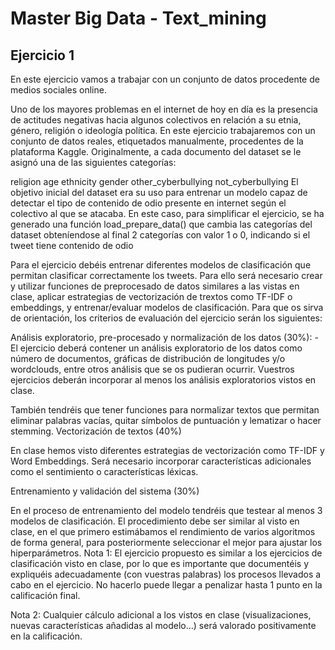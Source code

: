 # Master Big Data - Text_mining
## Ejercicio 1
En este ejercicio vamos a trabajar con un conjunto de datos procedente de medios sociales online.

Uno de los mayores problemas en el internet de hoy en día es la presencia de actitudes negativas hacia algunos colectivos en relación a su etnia, género, religión o ideología política. En este ejercicio trabajaremos con un conjunto de datos reales, etiquetados manualmente, procedentes de la plataforma Kaggle. Originalmente, a cada documento del dataset se le asignó una de las siguientes categorías:

religion
age
ethnicity
gender
other_cyberbullying
not_cyberbullying
El objetivo inicial del dataset era su uso para entrenar un modelo capaz de detectar el tipo de contenido de odio presente en internet según el colectivo al que se atacaba. En este caso, para simplificar el ejercicio, se ha generado una función load_prepare_data() que cambia las categorías del dataset obteníendose al final 2 categorías con valor 1 o 0, indicando si el tweet tiene contenido de odio

Para el ejercicio debéis entrenar diferentes modelos de clasificación que permitan clasificar correctamente los tweets. Para ello será necesario crear y utilizar funciones de preprocesado de datos similares a las vistas en clase, aplicar estrategias de vectorización de trextos como TF-IDF o embeddings, y entrenar/evaluar modelos de clasificación. Para que os sirva de orientación, los criterios de evaluación del ejercicio serán los siguientes:

Análisis exploratorio, pre-procesado y normalización de los datos (30%): - El ejercicio deberá contener un análisis exploratorio de los datos como número de documentos, gráficas de distribución de longitudes y/o wordclouds, entre otros análisis que se os pudieran ocurrir. Vuestros ejercicios deberán incorporar al menos los análisis exploratorios vistos en clase.

También tendréis que tener funciones para normalizar textos que permitan eliminar palabras vacías, quitar símbolos de puntuación y lematizar o hacer stemming.
Vectorización de textos (40%)

En clase hemos visto diferentes estrategias de vectorización como TF-IDF y Word Embeddings. Será necesario incorporar características adicionales como el sentimiento o características léxicas.

Entrenamiento y validación del sistema (30%)

En el proceso de entrenamiento del modelo tendréis que testear al menos 3 modelos de clasificación. El procedimiento debe ser similar al visto en clase, en el que primero estimábamos el rendimiento de varios algoritmos de forma general, para posteriormente seleccionar el mejor para ajustar los hiperparámetros.
Nota 1: El ejercicio propuesto es similar a los ejercicios de clasificación visto en clase, por lo que es importante que documentéis y expliquéis adecuadamente (con vuestras palabras) los procesos llevados a cabo en el ejercicio. No hacerlo puede llegar a penalizar hasta 1 punto en la calificación final.

Nota 2: Cualquier cálculo adicional a los vistos en clase (visualizaciones, nuevas características añadidas al modelo...) será valorado positivamente en la calificación.
